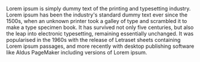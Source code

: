 Lorem ipsum is simply dummy text of the printing and typesetting industry.
Lorem ipsum has been the industry's standard dummy text ever since the 1500s, when an unknown printer took a galley of type and scrambled it to make a type specimen book.
It has survived not only five centuries, but also the leap into electronic typesetting, remaining essentially unchanged.
It was popularised in the 1960s with the release of Letraset sheets containing Lorem ipsum passages, and more recently with desktop publishing software like Aldus PageMaker including versions of Lorem ipsum.